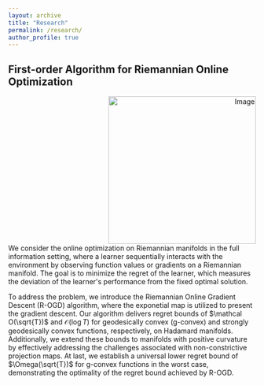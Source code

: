 ```yaml
---
layout: archive
title: "Research"
permalink: /research/
author_profile: true
---
```


## First-order Algorithm for Riemannian Online Optimization  

<div style="text-align:right">
  <img src="../images/profile.png" alt="Image" width="300">
</div>
We consider the online optimization on Riemannian manifolds in the full information setting, 
where a learner sequentially interacts with the environment by observing function values or gradients on a Riemannian manifold.
The goal is to minimize the regret of the learner, which measures the deviation of the learner's performance from the fixed optimal solution.   

To address the problem, we introduce the Riemannian Online Gradient Descent (R-OGD) algorithm, where the exponetial map is utilized to present the gradient descent. Our algorithm delivers regret bounds of $\mathcal O(\sqrt{T})$ and $\mathcal O(\log T)$ for geodesically convex (g-convex) and strongly geodesically convex functions, respectively, on Hadamard manifolds. Additionally, we extend these bounds to manifolds with positive curvature by effectively addressing the challenges associated with non-constrictive projection maps. At last, we establish a universal lower regret bound of $\Omega(\sqrt{T})$ for g-convex functions in the worst case, demonstrating the optimality of the regret bound achieved by R-OGD.

